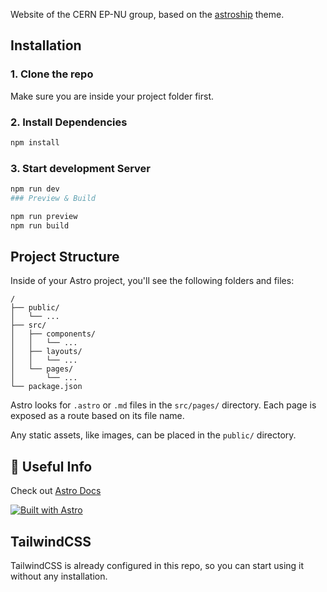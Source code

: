 Website of the CERN EP-NU group, based on the [astroship](https://github.com/surjithctly/astroship.git) theme.
## Installation

### 1. Clone the repo

Make sure you are inside your project folder first.

### 2. Install Dependencies

```bash
npm install
```
### 3. Start development Server

```bash
npm run dev
### Preview & Build
```
```bash
npm run preview
npm run build
```
## Project Structure

Inside of your Astro project, you'll see the following folders and files:

```
/
├── public/
│   └── ...
├── src/
│   ├── components/
│   │   └── ...
│   ├── layouts/
│   │   └── ...
│   └── pages/
│       └── ...
└── package.json
```

Astro looks for `.astro` or `.md` files in the `src/pages/` directory. Each page is exposed as a route based on its file name.

Any static assets, like images, can be placed in the `public/` directory.

## 👀 Useful Info

Check out [Astro Docs](https://docs.astro.build)

[![Built with Astro](https://astro.badg.es/v1/built-with-astro.svg)](https://astro.build)


## TailwindCSS

TailwindCSS is already configured in this repo, so you can start using it without any installation.

